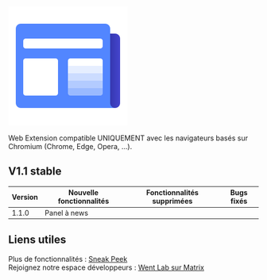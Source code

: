 ![Logo](./icons/news-240.png "image")

Web Extension compatible UNIQUEMENT avec les navigateurs basés sur Chromium (Chrome, Edge, Opera, ...). <br>

V1.1 stable
-----
| Version | Nouvelle fonctionnalités | Fonctionnalités supprimées | Bugs fixés |
|-|-|-|-|
| 1.1.0   | Panel à news |

Liens utiles
-----
Plus de fonctionnalités : [Sneak Peek](https://github.com/went-lab/actuality-feed/projects/1)
<br>
Rejoignez notre espace développeurs : [Went Lab sur Matrix](https://matrix.to/#/!lxcPRdYLgtJDHXJlWo:matrix.org?via=matrix.org)
